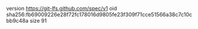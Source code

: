 version https://git-lfs.github.com/spec/v1
oid sha256:fb69009226e28f72fc178016d9805fe23f309f71cce51566a38c7c10cbb9c48a
size 91
